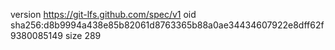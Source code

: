 version https://git-lfs.github.com/spec/v1
oid sha256:d8b9994a438e85b82061d8763365b88a0ae34434607922e8dff62f9380085149
size 289
